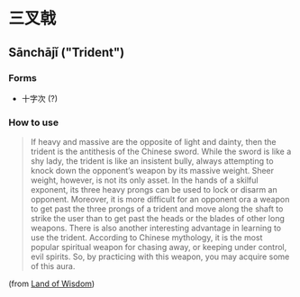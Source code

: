 # 三叉戟
## Sānchājǐ ("Trident")

### Forms

- 十字次 (?)

### How to use

> If heavy and massive are the opposite of light and dainty, then the trident is the antithesis of the Chinese sword. While the sword is like a shy lady, the trident is like an insistent bully, always attempting to knock down the opponent’s weapon by its massive weight. Sheer weight, however, is not its only asset. In the hands of a skilful exponent, its three heavy prongs can be used to lock or disarm an opponent. Moreover, it is more difficult for an opponent ora a weapon to get past the three prongs of a trident and move along the shaft to strike the user than to get past the heads or the blades of other long weapons. There is also another interesting advantage in learning to use the trident. According to  Chinese mythology, it is the most popular spiritual weapon for chasing away, or keeping under control, evil spirits. So, by practicing with this weapon, you may acquire some of this aura.

(from [Land of Wisdom](http://landsofwisdom.com/?p=2548))